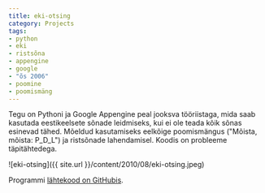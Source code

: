 ```yaml
---
title: eki-otsing
category: Projects
tags:
- python
- eki
- ristsõna
- appengine
- google
- "õs 2006"
- poomine
- poomismäng
---
```


Tegu on Pythoni ja Google Appengine peal jooksva tööriistaga, mida saab kasutada eestikeelsete sõnade leidmiseks, kui ei ole teada kõik sõnas esinevad tähed. Mõeldud kasutamiseks eelkõige poomismängus ("Mõista, mõista: P_D_L") ja ristsõnade lahendamisel. Koodis on probleeme täpitähtedega.

![eki-otsing]({{ site.url }}/content/2010/08/eki-otsing.jpeg)

Programmi [lähtekood on GitHubis](https://github.com/anroots/projects-archive/tree/master/eki-otsing).
